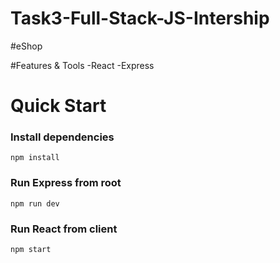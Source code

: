 # Task3-Full-Stack-JS-Intership

#eShop

#Features & Tools
-React
-Express

# Quick Start

### Install dependencies

```
npm install
```

### Run Express from root

```
npm run dev
```
### Run React from client
```
npm start

```
